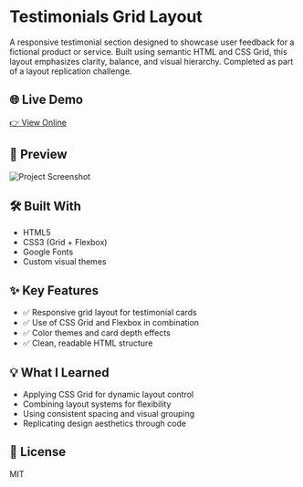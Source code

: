 # Testimonials Grid Layout

A responsive testimonial section designed to showcase user feedback for a fictional product or service. Built using semantic HTML and CSS Grid, this layout emphasizes clarity, balance, and visual hierarchy. Completed as part of a layout replication challenge.

## 🌐 Live Demo  
[👉 View Online](https://vanta-zjm.github.io/testimonials-grid-layout/index.html)

## 📸 Preview  
![Project Screenshot](assets/preview.jpeg)

## 🛠️ Built With
- HTML5
- CSS3 (Grid + Flexbox)
- Google Fonts
- Custom visual themes

## ✨ Key Features
- ✅ Responsive grid layout for testimonial cards
- ✅ Use of CSS Grid and Flexbox in combination
- ✅ Color themes and card depth effects
- ✅ Clean, readable HTML structure

## 💡 What I Learned
- Applying CSS Grid for dynamic layout control
- Combining layout systems for flexibility
- Using consistent spacing and visual grouping
- Replicating design aesthetics through code

## 📄 License
MIT
